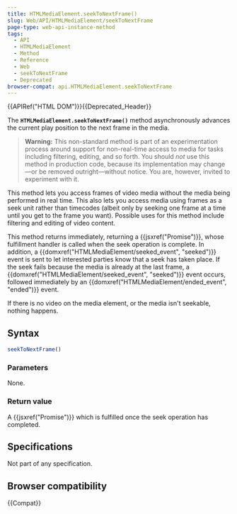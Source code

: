 ```yaml
---
title: HTMLMediaElement.seekToNextFrame()
slug: Web/API/HTMLMediaElement/seekToNextFrame
page-type: web-api-instance-method
tags:
  - API
  - HTMLMediaElement
  - Method
  - Reference
  - Web
  - seekToNextFrame
  - Deprecated
browser-compat: api.HTMLMediaElement.seekToNextFrame
---
```

{{APIRef("HTML DOM")}}{{Deprecated_Header}}

The **`HTMLMediaElement.seekToNextFrame()`** method
asynchronously advances the current play position to the next frame in the media.

> **Warning:** This non-standard method is part of an experimentation process around support for
> non-real-time access to media for tasks including filtering, editing, and so forth.
> You should _not_ use this method in production code, because its implementation
> may change—or be removed outright—without notice. You are, however, invited to
> experiment with it.

This method lets you access frames of video media without the media being performed in
real time. This also lets you access media using frames as a seek unit rather than
timecodes (albeit only by seeking one frame at a time until you get to the frame you
want). Possible uses for this method include filtering and editing of video content.

This method returns immediately, returning a {{jsxref("Promise")}}, whose fulfillment
handler is called when the seek operation is complete. In addition, a
{{domxref("HTMLMediaElement/seeked_event", "seeked")}} event is sent to let interested parties know that a seek has taken
place. If the seek fails because the media is already at the last frame, a
{{domxref("HTMLMediaElement/seeked_event", "seeked")}} event occurs, followed immediately by an {{domxref("HTMLMediaElement/ended_event", "ended")}} event.

If there is no video on the media element, or the media isn't seekable, nothing
happens.

## Syntax

```js
seekToNextFrame()
```

### Parameters

None.

### Return value

A {{jsxref("Promise")}} which is fulfilled once the seek operation has completed.

## Specifications

Not part of any specification.

## Browser compatibility

{{Compat}}
